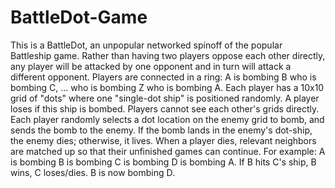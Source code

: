 # BattleDot-Game
This is a BattleDot, an unpopular networked spinoff of the popular Battleship game. Rather than having two players oppose each other directly, any player will be attacked by one opponent and in turn will attack a different opponent.     Players are connected in a ring: A is bombing B who is bombing C, ... who is bombing Z who is bombing A.     Each player has a 10x10 grid of "dots" where one "single-dot ship" is positioned randomly. A player loses if this ship is bombed.     Players cannot see each other's grids directly. Each player randomly selects a dot location on the enemy grid to bomb, and sends the bomb to the enemy. If the bomb lands in the enemy's dot-ship, the enemy dies; otherwise, it lives. When a player dies, relevant neighbors are matched up so that their unfinished games can continue.     For example: A is bombing B is bombing C is bombing D is bombing A. If B hits C's ship, B wins, C loses/dies. B is now bombing D.   
